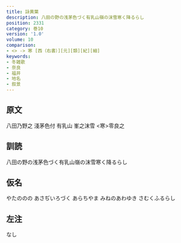 ```yaml
---
title: 詠黄葉
description: 八田の野の浅茅色づく有乳山嶺の沫雪寒く降るらし
position: 2331
category: 巻10
version: '1.0'
volume: 10
comparison:
- <> -> 寒 [西（右書）][元][類][紀][細]
keywords:
- 冬雑歌
- 奈良
- 福井
- 地名
- 叙景
---
```


## 原文

八田乃野之 淺茅色付 有乳山 峯之沫雪 <寒>零良之

## 訓読

八田の野の浅茅色づく有乳山嶺の沫雪寒く降るらし

## 仮名

やたののの あさぢいろづく あらちやま みねのあわゆき さむくふるらし

## 左注

なし
